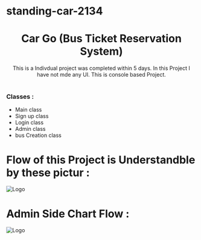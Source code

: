 # standing-car-2134
<!--<H2>JA111 Construct Week Project </H2>-->
<div align="center">
  
<h1 align="center">Car Go  (Bus Ticket Reservation System)</h1>  

 This is a Indivdual project was completed within 5 days. In this Project I have not mde any UI. This is console based Project.
    <br />
    <br />

  </p>
  </div>
  <h3>Classes :</h3>
  <ul>
<li> Main class </li>
 <li>Sign up class </li>
<li>Login class</li>
<li>Admin class </li>
<li>bus Creation class </li></ul>

 <h1>Flow of this Project is Understandble by these pictur :</h1>

 <img src="https://user-images.githubusercontent.com/115461383/229339501-f2e9a836-f504-437c-82f5-b56db99b0f13.png" alt="Logo" >
<h1>Admin Side Chart Flow :</h1>
 <img src="https://user-images.githubusercontent.com/115461383/229339506-1fc38846-0fc1-4fa7-acb4-a4b047f4ba39.png" alt="Logo" >

